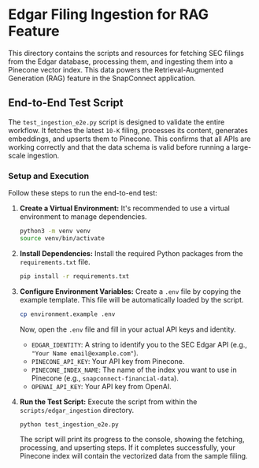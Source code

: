 # Edgar Filing Ingestion for RAG Feature

This directory contains the scripts and resources for fetching SEC filings from the Edgar database, processing them, and ingesting them into a Pinecone vector index. This data powers the Retrieval-Augmented Generation (RAG) feature in the SnapConnect application.

## End-to-End Test Script

The `test_ingestion_e2e.py` script is designed to validate the entire workflow. It fetches the latest `10-K` filing, processes its content, generates embeddings, and upserts them to Pinecone. This confirms that all APIs are working correctly and that the data schema is valid before running a large-scale ingestion.

### Setup and Execution

Follow these steps to run the end-to-end test:

1.  **Create a Virtual Environment:**
    It's recommended to use a virtual environment to manage dependencies.
    ```bash
    python3 -m venv venv
    source venv/bin/activate
    ```

2.  **Install Dependencies:**
    Install the required Python packages from the `requirements.txt` file.
    ```bash
    pip install -r requirements.txt
    ```

3.  **Configure Environment Variables:**
    Create a `.env` file by copying the example template. This file will be automatically loaded by the script.
    ```bash
    cp environment.example .env
    ```
    Now, open the `.env` file and fill in your actual API keys and identity.

    -   `EDGAR_IDENTITY`: A string to identify you to the SEC Edgar API (e.g., `"Your Name email@example.com"`).
    -   `PINECONE_API_KEY`: Your API key from Pinecone.
    -   `PINECONE_INDEX_NAME`: The name of the index you want to use in Pinecone (e.g., `snapconnect-financial-data`).
    -   `OPENAI_API_KEY`: Your API key from OpenAI.

4.  **Run the Test Script:**
    Execute the script from within the `scripts/edgar_ingestion` directory.
    ```bash
    python test_ingestion_e2e.py
    ```

    The script will print its progress to the console, showing the fetching, processing, and upserting steps. If it completes successfully, your Pinecone index will contain the vectorized data from the sample filing. 